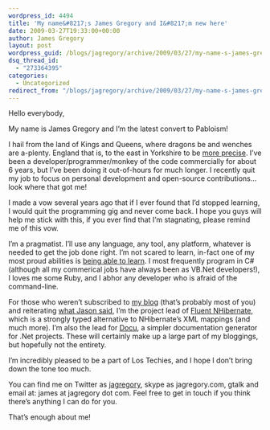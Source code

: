 ```yaml
---
wordpress_id: 4494
title: 'My name&#8217;s James Gregory and I&#8217;m new here'
date: 2009-03-27T19:33:00+00:00
author: James Gregory
layout: post
wordpress_guid: /blogs/jagregory/archive/2009/03/27/my-name-s-james-gregory-and-i-m-new-here.aspx
dsq_thread_id:
  - "273364395"
categories:
  - Uncategorized
redirect_from: "/blogs/jagregory/archive/2009/03/27/my-name-s-james-gregory-and-i-m-new-here.aspx/"
---
```

Hello everybody,

My name is James Gregory and I&#8217;m the latest convert to Pabloism!&nbsp;

I hail from the land of Kings and Queens, where dragons be and wenches are a-plenty. England that is, to the east in Yorkshire to be [more precise](http://maps.google.com/maps?f=q&source=s_q&hl=en&geocode=&q=Gilberdyke&sll=37.0625,-95.677068&sspn=47.751524,65.830078&ie=UTF8&ll=53.752325,-0.740887&spn=8.984636,16.45752&z=6). I&#8217;ve been a developer/programmer/monkey of the code commercially for about 6 years, but I&#8217;ve been doing it out-of-hours for much longer. I recently quit my job to focus on personal development and open-source contributions&#8230; look where that got me!

I made a vow several years ago that if I ever found that I&#8217;d stopped learning, I would quit the programming gig and never come back. I hope you guys will help me stick with this, if you ever find that I&#8217;m stagnating, please remind me of this vow.

I&#8217;m a pragmatist. I&#8217;ll use any language, any tool, any platform, whatever is needed to get the job done right. I&#8217;m not scared to learn, in-fact one of my most proud abilities is [being able to learn](http://blog.jagregory.com/2008/08/14/time-time-time/). I most frequently program in C# (although all my commerical jobs have always been as VB.Net developers!), I loves me some Ruby, and I&nbsp;abhor&nbsp;any developer who is afraid of the command-line.

For those who weren&#8217;t subscribed to [my blog](http://blog.jagregory.com) (that&#8217;s probably most of you) and reiterating [what Jason said](/blogs/jason_meridth/archive/2009/03/27/lostechies-welcomes-james-gregory.aspx), I&#8217;m the project lead of [Fluent NHibernate](http://fluentnhibernate.org), which is a strongly typed alternative to NHibernate&#8217;s XML mappings (and much more). I&#8217;m also the lead for [Docu](http://docu.jagregory.com), a simpler documentation generator for .Net projects. These will certainly make up a large part of my bloggings, but hopefully not the entirety.

I&#8217;m&nbsp;incredibly&nbsp;pleased to be a part of Los Techies, and I hope I don&#8217;t bring down the tone too much.

You can find me on Twitter as [jagregory](http://twitter.com/jagregory), skype as jagregory.com, gtalk and email at: james at jagregory dot com. Feel free to get in touch if you think there&#8217;s anything I can do for you.

That&#8217;s enough about me!